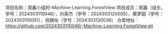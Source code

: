 项目名称：郑鑫小组的-Machine-Learning.ForestView
项目成员：郑鑫（组长，学号：2024303110046），刘英杰（学号：2024303120005），黄梦甜（学号：2024303110051），祝婧怡（学号：2024303120036）
仓库地址：https://github.com/2024303110046/-Machine-Learning.ForestView.git
